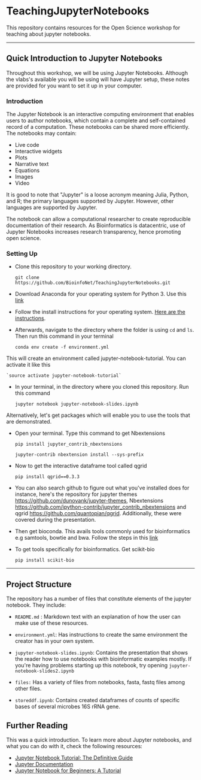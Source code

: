 
# TeachingJupyterNotebooks

This repository contains resources for the Open Science workshop for teaching about jupyter
notebooks. 

---

## Quick Introduction to Jupyter Notebooks

Throughout this workshop, we will be using Jupyter Notebooks. Although the vlabs's available you will be using will have Jupyter setup, these notes are provided for you want to set it up in your computer. 

### Introduction
The Jupyter Notebook is an interactive computing environment that enables users to author notebooks, which contain a complete and self-contained record of a computation. These notebooks can be shared more efficiently. The notebooks may contain:

* Live code
* Interactive widgets
* Plots
* Narrative text
* Equations
* Images
* Video

It is good to note that "Jupyter" is a loose acronym meaning Julia, Python, and R; the primary languages supported by Jupyter. However, other languages are supported by Jupyter.

The notebook can allow a computational researcher to create reproducible documentation of their research. As Bioinformatics is datacentric, use of Jupyter Notebooks increases research transparency, hence promoting open science. 


### Setting Up
* Clone this repository to your working directory. 

    `git clone https://github.com/BioinfoNet/TeachingJupyterNotebooks.git`
    
* Download Anaconda for your operating system for Python 3. Use this [link](https://www.anaconda.com/download/)

* Follow the install instructions for your operating system. [Here are the instructions](https://conda.io/docs/user-guide/install/index.html).

* Afterwards, navigate to the directory where the folder is using `cd` and `ls`. Then run this command in your terminal 

    `conda env create -f environment.yml`

This will create an environment called jupyter-notebook-tutorial. You can activate it  like this

    `source activate jupyter-notebook-tutorial`

* In your terminal, in the directory where you cloned this repository. Run this command

    `jupyter notebook jupyter-notebook-slides.ipynb`
    
Alternatively, let's get packages which will enable you to use the tools that are demonstrated.

* Open your terminal. Type this command to get Nbextensions

    `pip install jupyter_contrib_nbextensions`
    
    `jupyter-contrib nbextension install --sys-prefix`

* Now to get the interactive dataframe tool called qgrid

	`pip install qgrid==0.3.3`

* You can also search github to figure out what you've installed does for instance,
here's the repository for jupyter themes https://github.com/dunovank/jupyter-themes, Nbextensions
https://github.com/ipython-contrib/jupyter_contrib_nbextensions and qgrid https://github.com/quantopian/qgrid.
Additionally, these were covered during the presentation.
	
* Then get bioconda. This avails tools commonly used for bioinformatics e.g samtools,
bowtie and bwa. Follow the steps in this [link](https://bioconda.github.io/)
    
    
* To get tools specifically for bioinformatics. Get scikit-bio 
	
	`pip install scikit-bio`


---

## Project Structure

The repository has a number of files that constitute elements of the jupyter notebook. 
They include:

- `README.md` : Markdown text with an explanation of how the user can make use of these resources. 

- `environment.yml`: Has instructions to create the same environment the creator has in your
own system.

- `jupyter-notebook-slides.ipynb`: Contains the presentation that shows the reader how to use
notebooks with bioinformatic examples mostly. If you're having problems starting up this notebook, try opening 
`jupyter-notebook-slides2.ipynb`

- `files:` Has a variety of files from notebooks, fasta, fastq files among other files.

- `storeddf.ipynb`: Contains created dataframes of counts of specific bases of several microbes 16S rRNA gene.  


## Further Reading
This was a quick introduction. To learn more about Jupyter notebooks, and what you can do with it, check the following resources:
- [Jupyter Notebook Tutorial: The Definitive Guide](https://www.datacamp.com/community/tutorials/tutorial-jupyter-notebook)
- [Jupyter Documentation](http://jupyter-notebook-beginner-guide.readthedocs.io/en/latest/)
- [Jupyter Notebook for Beginners: A Tutorial](https://www.dataquest.io/blog/jupyter-notebook-tutorial/)

